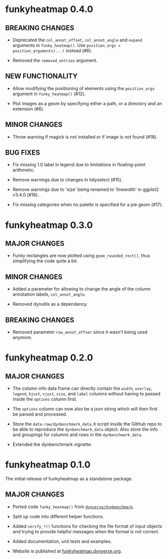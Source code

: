 
# funkyheatmap 0.4.0

## BREAKING CHANGES

* Deprecated the `col_annot_offset`, `col_annot_angle` and `expand` arguments in 
  `funky_heatmap()`. Use `position_args = position_arguments(...)` instead (#6).

* Removed the `removed_entries` argument.

## NEW FUNCTIONALITY

* Allow modifying the positioning of elements using the `position_args` argument
  in `funky_heatmap()` (#12).

* Plot images as a geom by specifying either a path, or a directory and an extension (#6).

## MINOR CHANGES

* Throw warning if magick is not installed or if image is not found (#18).

## BUG FIXES

* Fix missing 1.0 label in legend due to limitations in floating-point arithmetic.

* Remove warnings due to changes in tidyselect (#15).

* Remove warnings due to 'size' being renamed to 'linewidth' in ggplot2 v3.4.0 (#16).

* Fix missing categories when no palette is specified for a pie geom (#17).

# funkyheatmap 0.3.0

## MAJOR CHANGES

* Funky rectangles are now plotted using `geom_rounded_rect()`, thus simplifying the code quite a bit.

## MINOR CHANGES

* Added a parameter for allowing to change the angle of the column annotation labels,
  `col_annot_angle`.

* Removed dynutils as a dependency.

## BREAKING CHANGES

* Removed parameter `row_annot_offset` since it wasn't being used anymore.

# funkyheatmap 0.2.0

## MAJOR CHANGES

* The column info data frame can directly contain the `width`, `overlay`, 
  `legend`, `hjust`, `vjust`, `size`, and `label` columns without having to passed
  inside the `options` column first.

* The `options` column can now also be a json string which will then first be parsed
  and processed.

* Store the `data-raw/dynbenchmark_data.R` script inside the GitHub repo to be able
  to reproduce the `dynbenchmark_data` object.
  Also store the info and groupings for columns and rows in the `dynbenchmark_data`.

* Extended the dynbenchmark vignette.

# funkyheatmap 0.1.0

The initial release of funkyheatmap as a standalone package.

## MAJOR CHANGES

* Ported code `funky_heatmap()` from [`dynverse/dynbenchmark`](https://github.com/dynverse/dynbenchmark).

* Split up code into different helper functions.

* Added `verify_*()` functions for checking the file format of input objects and 
  trying to provide helpful messages when the format is not correct.

* Added documentation, unit tests and examples.

* Website is published at [funkyheatmap.dynverse.org](https://funkyheatmap.dynverse.org).